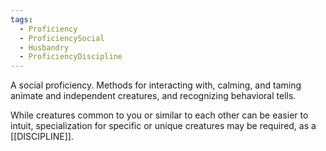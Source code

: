 ```yaml
---
tags:
  - Proficiency
  - ProficiencySocial
  - Husbandry
  - ProficiencyDiscipline
---
```

A social proficiency. Methods for interacting with, calming, and taming animate and independent creatures, and recognizing behavioral tells.

While creatures common to you or similar to each other can be easier to intuit, specialization for specific or unique creatures may be required, as a [[DISCIPLINE]].